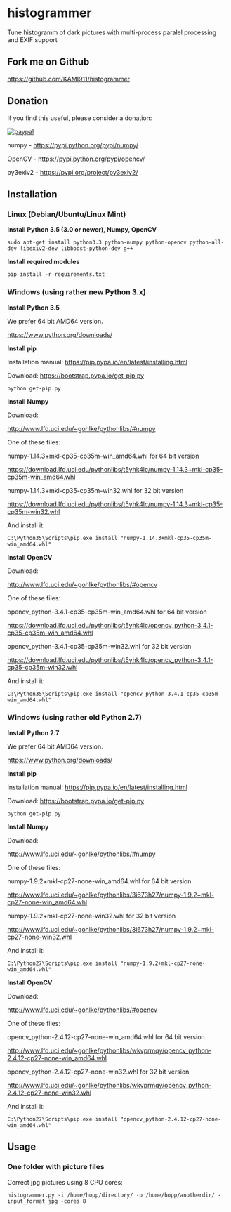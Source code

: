 # histogrammer

Tune histogramm of dark pictures with multi-process paralel processing and EXIF support

## Fork me on Github

https://github.com/KAMI911/histogrammer

## Donation

If you find this useful, please consider a donation:

[![paypal](https://www.paypalobjects.com/en_US/i/btn/btn_donateCC_LG.gif)](https://www.paypal.com/cgi-bin/webscr?cmd=_s-xclick&hosted_button_id=RLQZ58B26XSLA)

numpy - https://pypi.python.org/pypi/numpy/

OpenCV - https://pypi.python.org/pypi/opencv/

py3exiv2 - https://pypi.org/project/py3exiv2/

## Installation

### Linux (Debian/Ubuntu/Linux Mint)

**Install Python 3.5 (3.0 or newer), Numpy, OpenCV**

```
sudo apt-get install python3.3 python-numpy python-opencv python-all-dev libexiv2-dev libboost-python-dev g++
```

**Install required modules**

```
pip install -r requirements.txt
```

### Windows (using rather new Python 3.x)

**Install Python 3.5**

We prefer 64 bit AMD64 version.

https://www.python.org/downloads/

**Install pip**

Installation manual: https://pip.pypa.io/en/latest/installing.html

Download: https://bootstrap.pypa.io/get-pip.py

```
python get-pip.py
```

**Install Numpy**

Download:

http://www.lfd.uci.edu/~gohlke/pythonlibs/#numpy

One of these files:

numpy-1.14.3+mkl-cp35-cp35m-win_amd64.whl for 64 bit version

https://download.lfd.uci.edu/pythonlibs/t5yhk4lc/numpy-1.14.3+mkl-cp35-cp35m-win_amd64.whl

numpy-1.14.3+mkl-cp35-cp35m-win32.whl for 32 bit version

https://download.lfd.uci.edu/pythonlibs/t5yhk4lc/numpy-1.14.3+mkl-cp35-cp35m-win32.whl

And install it:

```
C:\Python35\Scripts\pip.exe install "numpy-1.14.3+mkl-cp35-cp35m-win_amd64.whl"
```

**Install OpenCV**

Download:

http://www.lfd.uci.edu/~gohlke/pythonlibs/#opencv

One of these files:

opencv_python-3.4.1-cp35-cp35m-win_amd64.whl for 64 bit version

https://download.lfd.uci.edu/pythonlibs/t5yhk4lc/opencv_python-3.4.1-cp35-cp35m-win_amd64.whl

opencv_python-3.4.1-cp35-cp35m-win32.whl for 32 bit version

https://download.lfd.uci.edu/pythonlibs/t5yhk4lc/opencv_python-3.4.1-cp35-cp35m-win32.whl

And install it:

```
C:\Python35\Scripts\pip.exe install "opencv_python-3.4.1-cp35-cp35m-win_amd64.whl"
```

### Windows (using rather old Python 2.7)

**Install Python 2.7**

We prefer 64 bit AMD64 version.

https://www.python.org/downloads/

**Install pip**

Installation manual: https://pip.pypa.io/en/latest/installing.html

Download: https://bootstrap.pypa.io/get-pip.py

```
python get-pip.py
```

**Install Numpy**

Download:

http://www.lfd.uci.edu/~gohlke/pythonlibs/#numpy

One of these files:

numpy-1.9.2+mkl-cp27-none-win_amd64.whl for 64 bit version

http://www.lfd.uci.edu/~gohlke/pythonlibs/3i673h27/numpy-1.9.2+mkl-cp27-none-win_amd64.whl

numpy-1.9.2+mkl-cp27-none-win32.whl for 32 bit version

http://www.lfd.uci.edu/~gohlke/pythonlibs/3i673h27/numpy-1.9.2+mkl-cp27-none-win32.whl

And install it:

```
C:\Python27\Scripts\pip.exe install "numpy-1.9.2+mkl-cp27-none-win_amd64.whl"
```

**Install OpenCV**

Download:

http://www.lfd.uci.edu/~gohlke/pythonlibs/#opencv

One of these files:

opencv_python-2.4.12-cp27-none-win_amd64.whl for 64 bit version

http://www.lfd.uci.edu/~gohlke/pythonlibs/wkvprmqy/opencv_python-2.4.12-cp27-none-win_amd64.whl

opencv_python-2.4.12-cp27-none-win32.whl for 32 bit version

http://www.lfd.uci.edu/~gohlke/pythonlibs/wkvprmqy/opencv_python-2.4.12-cp27-none-win32.whl

And install it:

```
C:\Python27\Scripts\pip.exe install "opencv_python-2.4.12-cp27-none-win_amd64.whl"
```

## Usage

### One folder with picture files

Correct jpg pictures using 8 CPU cores:

```
histogrammer.py -i /home/hopp/directory/ -o /home/hopp/anotherdir/ -input_format jpg -cores 8
```
